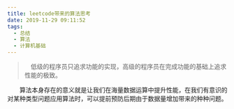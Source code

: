 ```yaml
---
title: leetcode带来的算法思考
date: 2019-11-29 09:11:52
tags:
  - 总结
  - 算法
  - 计算机基础
---
```


> &emsp;低级的程序员只追求功能的实现，高级的程序员在完成功能的基础上追求性能的极致。

<escape><!-- more --></escape>

&emsp;&emsp;算法本身存在的意义就是让我们在海量数据运算中提升性能，在我们有意识的对某种类型问题应用算法时，可以提前预防后期由于数据量增加带来的种种问题。

